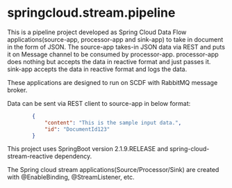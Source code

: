 # springcloud.stream.pipeline
This is a pipeline project developed as Spring Cloud Data Flow applications(source-app, processor-app and sink-app) to take in document in the form of JSON.
The source-app takes-in JSON data via REST and puts it on Message channel to be consumed by processor-app.
processor-app does nothing but accepts the data in reactive format and just passes it.
sink-app accepts the data in reactive format and logs the data.

These applications are designed to run on SCDF with RabbitMQ message broker.

Data can be sent via REST client to source-app in below format:
 
```json
        {
            "content": "This is the sample input data.",
            "id": "DocumentId123"
        }
```

This project uses SpringBoot version 2.1.9.RELEASE and spring-cloud-stream-reactive dependency.

The Spring cloud stream applications(Source/Processor/Sink) are created with @EnableBinding, @StreamListener, etc. 